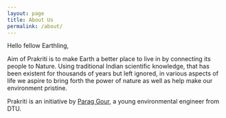 ```yaml
---
layout: page
title: About Us
permalink: /about/
---
```


Hello fellow Earthling,

Aim of <span class="bold green">Prakriti</span> is to make Earth a better place to live in by connecting its people to Nature. Using traditional Indian scientific knowledge, that has been existent for thousands of years but left ignored, in various aspects of life we aspire to bring forth the power of nature as well as help make our environment pristine.

<span class="bold green">Prakriti</span> is an initiative by <a href="https://www.facebook.com/parag.gour.7">Parag Gour</a>, a young environmental engineer from DTU.